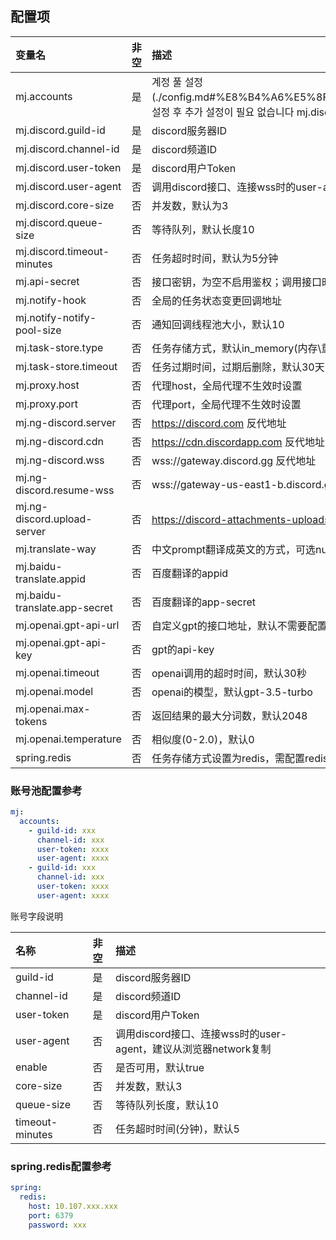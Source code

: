 ## 配置项

| 变量名                           | 非空 | 描述                                            |
|:------------------------------|:--:|:----------------------------------------------|
| mj.accounts                   | 是  | 계정 풀 설정(./config.md#%E8%B4%A6%E5%8F%B7%E6%B1%A0%E9%85%8D%E7%BD%AE%E5%8F%82%E8%80%83)，설정 후 추가 설정이 필요 없습니다 mj.discord |
| mj.discord.guild-id           | 是  | discord服务器ID                                  |
| mj.discord.channel-id         | 是  | discord频道ID                                   |
| mj.discord.user-token         | 是  | discord用户Token                                |
| mj.discord.user-agent         | 否  | 调用discord接口、连接wss时的user-agent，建议从浏览器network复制 |
| mj.discord.core-size          | 否  | 并发数，默认为3                                      |
| mj.discord.queue-size         | 否  | 等待队列，默认长度10                                   |
| mj.discord.timeout-minutes    | 否  | 任务超时时间，默认为5分钟                                 |
| mj.api-secret                 | 否  | 接口密钥，为空不启用鉴权；调用接口时需要加请求头 mj-api-secret        |
| mj.notify-hook                | 否  | 全局的任务状态变更回调地址                                 |
| mj.notify-notify-pool-size    | 否  | 通知回调线程池大小，默认10                                |
| mj.task-store.type            | 否  | 任务存储方式，默认in_memory(内存\重启后丢失)，可选redis          |
| mj.task-store.timeout         | 否  | 任务过期时间，过期后删除，默认30天                            |
| mj.proxy.host                 | 否  | 代理host，全局代理不生效时设置                             |
| mj.proxy.port                 | 否  | 代理port，全局代理不生效时设置                             |
| mj.ng-discord.server          | 否  | https://discord.com 反代地址                      |
| mj.ng-discord.cdn             | 否  | https://cdn.discordapp.com 反代地址               |
| mj.ng-discord.wss             | 否  | wss://gateway.discord.gg 反代地址                 |
| mj.ng-discord.resume-wss      | 否 | wss://gateway-us-east1-b.discord.gg 反代地址                |
| mj.ng-discord.upload-server   | 否  | https://discord-attachments-uploads-prd.storage.googleapis.com 反代地址                |
| mj.translate-way              | 否  | 中文prompt翻译成英文的方式，可选null(默认)、baidu、gpt         |
| mj.baidu-translate.appid      | 否  | 百度翻译的appid                                    |
| mj.baidu-translate.app-secret | 否  | 百度翻译的app-secret                               |
| mj.openai.gpt-api-url         | 否  | 自定义gpt的接口地址，默认不需要配置                           |
| mj.openai.gpt-api-key         | 否  | gpt的api-key                                   |
| mj.openai.timeout             | 否  | openai调用的超时时间，默认30秒                           |
| mj.openai.model               | 否  | openai的模型，默认gpt-3.5-turbo                     |
| mj.openai.max-tokens          | 否  | 返回结果的最大分词数，默认2048                             |
| mj.openai.temperature         | 否  | 相似度(0-2.0)，默认0                                |
| spring.redis                  | 否  | 任务存储方式设置为redis，需配置redis相关属性                   |

### 账号池配置参考
```yaml
mj:
  accounts:
    - guild-id: xxx
      channel-id: xxx
      user-token: xxxx
      user-agent: xxxx
    - guild-id: xxx
      channel-id: xxx
      user-token: xxxx
      user-agent: xxxx
```

账号字段说明

| 名称                | 非空 | 描述                                                                  |
|:------------------| :----: |:--------------------------------------------------------------------|
| guild-id          | 是 | discord服务器ID                                                        |
| channel-id        | 是 | discord频道ID                                                         |
| user-token        | 是 | discord用户Token                                                      |
| user-agent        | 否 | 调用discord接口、连接wss时的user-agent，建议从浏览器network复制                       |
| enable            | 否 | 是否可用，默认true                                                         |
| core-size         | 否 | 并发数，默认3                                                             |
| queue-size        | 否 | 等待队列长度，默认10                                                         |
| timeout-minutes   | 否 | 任务超时时间(分钟)，默认5                                                      |

### spring.redis配置参考
```yaml
spring:
  redis:
    host: 10.107.xxx.xxx
    port: 6379
    password: xxx
```
